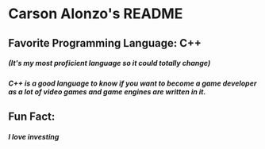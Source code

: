 # Carson Alonzo's README

## Favorite Programming Language: C++
##### (It's my most proficient language so it could totally change)
##### C++ is a good language to know if you want to become a game developer as a lot of video games and game engines are written in it.

## Fun Fact: 
##### I love investing
